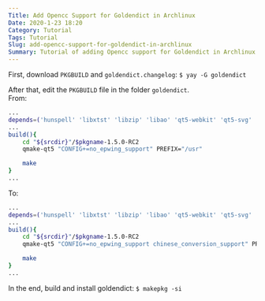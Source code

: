 ```yaml
---
Title: Add Opencc Support for Goldendict in Archlinux
Date: 2020-1-23 18:20
Category: Tutorial
Tags: Tutorial
Slug: add-opencc-support-for-goldendict-in-archlinux
Summary: Tutorial of adding Opencc support for Goldendict in Archlinux
---
```


First, download `PKGBUILD` and `goldendict.changelog`: `$ yay -G goldendict`

After that, edit the `PKGBUILD` file in the folder `goldendict`.  
From:  
``` bash
...
depends=('hunspell' 'libxtst' 'libzip' 'libao' 'qt5-webkit' 'qt5-svg' 'qt5-x11extras' 'qt5-tools' 'phonon-qt5' 'ffmpeg')
...
build(){
    cd "${srcdir}"/$pkgname-1.5.0-RC2  
    qmake-qt5 "CONFIG+=no_epwing_support" PREFIX="/usr"

    make
}  
...
```
To:  
``` bash
...
depends=('hunspell' 'libxtst' 'libzip' 'libao' 'qt5-webkit' 'qt5-svg' 'qt5-x11extras' 'qt5-tools' 'phonon-qt5' 'ffmpeg' 'opencc')
...
build(){
    cd "${srcdir}"/$pkgname-1.5.0-RC2
    qmake-qt5 "CONFIG+=no_epwing_support chinese_conversion_support" PREFIX="/usr"

    make
}
...
```

In the end, build and install goldendict: `$ makepkg -si`
